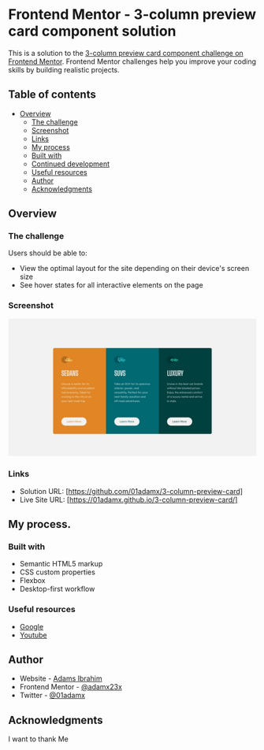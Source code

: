 # Frontend Mentor - 3-column preview card component solution

This is a solution to the [3-column preview card component challenge on Frontend Mentor](https://www.frontendmentor.io/challenges/3column-preview-card-component-pH92eAR2-). Frontend Mentor challenges help you improve your coding skills by building realistic projects. 

## Table of contents

- [Overview](#overview)
  - [The challenge](#the-challenge)
  - [Screenshot](#screenshot)
  - [Links](#links)
  - [My process](#my-process)
  - [Built with](#built-with)
  - [Continued development](#continued-development)
  - [Useful resources](#useful-resources)
  - [Author](#author)
  - [Acknowledgments](#acknowledgments)


## Overview

### The challenge

Users should be able to:

- View the optimal layout for the site depending on their device's screen size
- See hover states for all interactive elements on the page

### Screenshot
![Screenshot preview](./design/desktop-design.jpg)

### Links

- Solution URL: [https://github.com/01adamx/3-column-preview-card]
- Live Site URL: [https://01adamx.github.io/3-column-preview-card/]
## My process.

### Built with

- Semantic HTML5 markup
- CSS custom properties
- Flexbox
- Desktop-first workflow



### Useful resources

- [Google](https://google.com)
- [Youtube](https://www.youtube.com)


## Author

- Website - [Adams Ibrahim](https://github.com/01adamx)
- Frontend Mentor - [@adamx23x](https://www.frontendmentor.io/profile/@adamx23x)
- Twitter - [@01adamx](https://www.twitter.com/@01adamx)


## Acknowledgments

I want to thank Me
